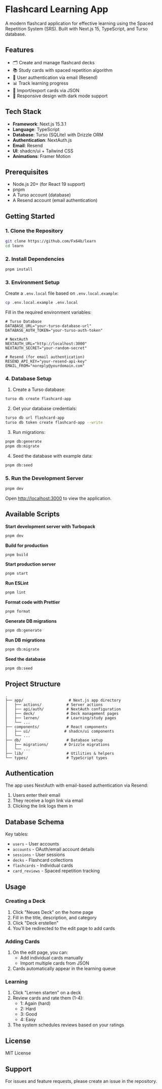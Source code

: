 # Flashcard Learning App

A modern flashcard application for effective learning using the Spaced Repetition System (SRS). Built with Next.js 15, TypeScript, and Turso database.

## Features

- 🗂️ Create and manage flashcard decks
- 📚 Study cards with spaced repetition algorithm
- 👤 User authentication via email (Resend)
- 📊 Track learning progress
- 🔄 Import/export cards via JSON
- 📱 Responsive design with dark mode support

## Tech Stack

- **Framework**: Next.js 15.3.1
- **Language**: TypeScript
- **Database**: Turso (SQLite) with Drizzle ORM
- **Authentication**: NextAuth.js
- **Email**: Resend
- **UI**: shadcn/ui + Tailwind CSS
- **Animations**: Framer Motion

## Prerequisites

- Node.js 20+ (for React 19 support)
- pnpm
- A Turso account (database)
- A Resend account (email authentication)

## Getting Started

### 1. Clone the Repository

```bash
git clone https://github.com/Fx64b/learn
cd learn
```

### 2. Install Dependencies

```bash
pnpm install
```

### 3. Environment Setup

Create a `.env.local` file based on `.env.local.example`:

```bash
cp .env.local.example .env.local
```

Fill in the required environment variables:

```env
# Turso Database
DATABASE_URL="your-turso-database-url"
DATABASE_AUTH_TOKEN="your-turso-auth-token"

# NextAuth
NEXTAUTH_URL="http://localhost:3000"
NEXTAUTH_SECRET="your-random-secret"

# Resend (for email authentication)
RESEND_API_KEY="your-resend-api-key"
EMAIL_FROM="noreply@yourdomain.com"
```

### 4. Database Setup

1. Create a Turso database:

```bash
turso db create flashcard-app
```

2. Get your database credentials:

```bash
turso db url flashcard-app
turso db token create flashcard-app --write
```

3. Run migrations:

```bash
pnpm db:generate
pnpm db:migrate
```

4. Seed the database with example data:

```bash
pnpm db:seed
```

### 5. Run the Development Server

```bash
pnpm dev
```

Open [http://localhost:3000](http://localhost:3000) to view the application.

## Available Scripts

**Start development server with Turbopack**

```bash
pnpm dev
```

**Build for production**

```bash
pnpm build
```

**Start production server**

```bash
pnpm start
```

**Run ESLint**

```bash
pnpm lint
```

**Format code with Prettier**

```bash
pnpm format
```

**Generate DB migrations**

```bash
pnpm db:generate
```

**Run DB migrations**

```bash
pnpm db:migrate
```

**Seed the database**

```bash
pnpm db:seed
```

## Project Structure

```
.
├── app/                    # Next.js app directory
│   ├── actions/           # Server actions
│   ├── api/auth/          # NextAuth configuration
│   ├── deck/              # Deck management pages
│   ├── lernen/            # Learning/study pages
│   └── ...
├── components/            # React components
│   ├── ui/               # shadcn/ui components
│   └── ...
├── db/                    # Database setup
│   ├── migrations/       # Drizzle migrations
│   └── ...
├── lib/                   # Utilities & helpers
└── types/                 # TypeScript types
```

## Authentication

The app uses NextAuth with email-based authentication via Resend:

1. Users enter their email
2. They receive a login link via email
3. Clicking the link logs them in

## Database Schema

Key tables:

- `users` - User accounts
- `accounts` - OAuth/email account details
- `sessions` - User sessions
- `decks` - Flashcard collections
- `flashcards` - Individual cards
- `card_reviews` - Spaced repetition tracking

## Usage

### Creating a Deck

1. Click "Neues Deck" on the home page
2. Fill in the title, description, and category
3. Click "Deck erstellen"
4. You'll be redirected to the edit page to add cards

### Adding Cards

1. On the edit page, you can:
    - Add individual cards manually
    - Import multiple cards from JSON
2. Cards automatically appear in the learning queue

### Learning

1. Click "Lernen starten" on a deck
2. Review cards and rate them (1-4):
    - 1: Again (hard)
    - 2: Hard
    - 3: Good
    - 4: Easy
3. The system schedules reviews based on your ratings

## License

MIT License

## Support

For issues and feature requests, please create an issue in the repository.
